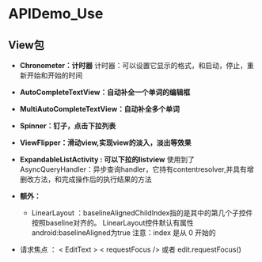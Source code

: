 # APIDemo_Use
## View包 ##
- **Chronometer：计时器**
  计时器：可以设置它显示的格式，和启动，停止，重新开始和开始的时间

- **AutoCompleteTextView：自动补全一个单词的编辑框**

- **MultiAutoCompleteTextView：自动补全多个单词**

- **Spinner：钉子，点击下拉列表**

- **ViewFlipper：滑动view,实现view的淡入，淡出等效果**

- **ExpandableListActivity : 可以下拉的listview** 
    使用到了AsyncQueryHandler：异步查询handler，它持有contentresolver,并具有增删改方法，和完成操作后的执行结果的方法

- **额外：**
  * LinearLayout ：baselineAlignedChildIndex指的是其中的第几个子控件按照baseline对齐的。
  LinearLayout控件默认有属性android:baselineAligned为true
  注意：index 是从 0 开始的
 * 请求焦点 ： < EditText > < requestFocus /> </EditText>或者 edit.requestFocus()
    

